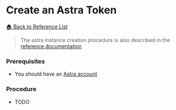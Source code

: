 # Create an Astra Token

[🏠 Back to Reference List](../README.MD)

> The astra instance creation procedure is also described in the [reference documentation](https://docs.datastax.com/en/astra/docs/manage-application-tokens.html)

### Prerequisites

- You should have an [Astra account](http://astra.datastax.com/)

### Procedure

- TODO